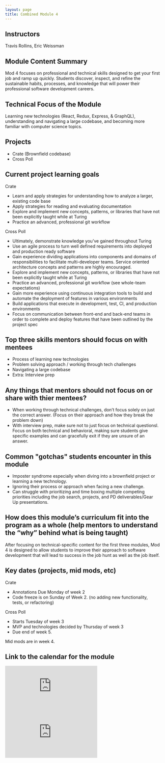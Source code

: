 ```yaml
---
layout: page
title: Combined Module 4
---
```


## Instructors

Travis Rollins, Eric Weissman

## Module Content Summary

Mod 4 focuses on professional and technical skills designed to get your first job and ramp up quickly.  Students discover, inspect, and refine the sustainable habits, processes, and knowledge that will power their professional software development careers.

## Technical Focus of the Module

Learning new technologies (React, Redux, Express, & GraphQL), understanding and navigating a large codebase, and becoming more familiar with computer science topics.

## Projects

* Crate (Brownfield codebase)
* Cross Poll

## Current project learning goals

Crate

* Learn and apply strategies for understanding how to analyze a larger, existing code base
* Apply strategies for reading and evaluating documentation
* Explore and implement new concepts, patterns, or libraries that have not been explicitly taught while at Turing
* Practice an advanced, professional git workflow

Cross Poll

* Ultimately, demonstrate knowledge you’ve gained throughout Turing
* Use an agile process to turn well defined requirements into deployed and production ready software
* Gain experience dividing applications into components and domains of responsibilities to facilitate multi-developer teams. Service oriented architecture concepts and patterns are highly encouraged.
* Explore and implement new concepts, patterns, or libraries that have not been explicitly taught while at Turing
* Practice an advanced, professional git workflow (see whole-team expectations)
* Gain more experience using continuous integration tools to build and automate the deployment of features in various environments
* Build applications that execute in development, test, CI, and production environments
* Focus on communication between front-end and back-end teams in order to complete and deploy features that have been outlined by the project spec

## Top three skills mentors should focus on with mentees

* Process of learning new technologies
* Problem solving approach / working through tech challenges
* Navigating a large codebase
* Extra: Interview prep

## Any things that mentors should __not__ focus on or share with thier mentees?

* When working through technical challenges, don’t focus solely on just the correct answer. (Focus on their approach and how they break the problem down)
* With interview prep, make sure not to just focus on technical questionsl.  Focus on both technical and behavioral, making sure students give specific examples and can gracefully exit if they are unsure of an answer.

## Common "gotchas" students encounter in this module

* Imposter syndrome especially when diving into a brownfield project or learning a new technology.
* Ignoring their process or approach when facing a new challenge.
* Can struggle with prioritizing and time boxing multiple competing priorities including the job search, projects, and PD deliverables/Gear Up presentations.

## How does this module’s curriculum fit into the program as a whole __(help mentors to understand the “why” behind what is being taught)__

After focusing on technical-specific content for the first three modules, Mod 4 is designed to allow students to improve their approach to software development that will lead to success in the job hunt as well as the job itself.

## Key dates (projects, mid mods, etc)

Crate

* Annotations Due Monday of week 2
* Code freeze is on Sunday of Week 2. (no adding new functionality, tests, or refactoring)

Cross Poll

* Starts Tuesday of week 3
* MVP and technologies decided by Thursday of week 3
* Due end of week 5.

Mid mods are in week 4.


## Link to the calendar for the module

<section class="module-content" data-module="4">
  <div class="responsive-iframe-container">
    <div class='tablet'>
      <iframe src="https://calendar.google.com/calendar/embed?showTitle=0&amp;showPrint=0&amp;showCalendars=0&amp;mode=AGENDA&amp;height=400&amp;wkst=1&amp;bgcolor=%23FFFFFF&amp;src=casimircreative.com_c1s3vspg5v09vh5cnnh88dn2nc%40group.calendar.google.com&amp;color=%23875509&amp;ctz=America%2FDenver"
        style="border-width:0" frameborder="0" scrolling="no"></iframe>
    </div>
    <div class='desktop'>
      <iframe src="https://calendar.google.com/calendar/embed?showTitle=0&amp;showNav=1&amp;showDate=0&amp;showPrint=0&amp;showTabs=0&amp;showCalendars=0&amp;showTz=0&amp;mode=WEEK&amp;height=400&amp;wkst=1&amp;bgcolor=%23FFFFFF&amp;src=casimircreative.com_c1s3vspg5v09vh5cnnh88dn2nc%40group.calendar.google.com&amp;color=%23875509&amp;ctz=America%2FDenver"
        style="border-width:0" frameborder="0" scrolling="no"></iframe>
    </div>
  </div>
</section>
